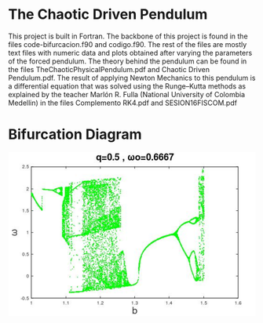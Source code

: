 # The Chaotic Driven Pendulum
This project is built in Fortran. The backbone of this project is found in the files code-bifurcacion.f90 and codigo.f90. The rest of the files are mostly text files with numeric data and plots obtained after varying the parameters of the forced pendulum. The theory behind the pendulum can be found in the files TheChaoticPhysicalPendulum.pdf and Chaotic Driven Pendulum.pdf. The result of applying Newton Mechanics to this pendulum is a differential equation that was solved using the Runge–Kutta methods as explained by the teacher Marlón R. Fulla (National University of Colombia Medellin) in the files Complemento RK4.pdf and SESION16FISCOM.pdf 

# Bifurcation Diagram
![Screenshot](q05w06667-bifurcacion-b-variable.JPG)
